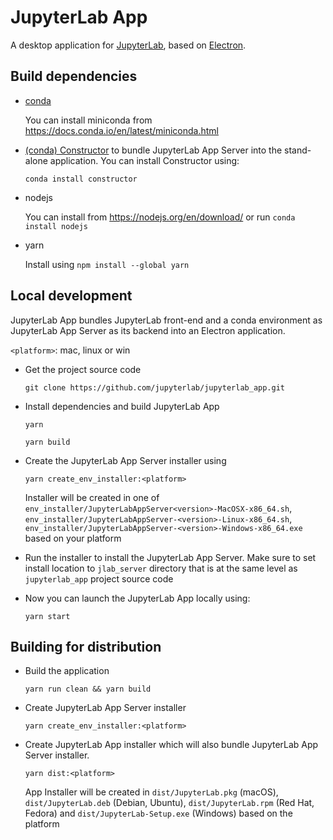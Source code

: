 # JupyterLab App

A desktop application for [JupyterLab](https://github.com/jupyterlab/jupyterlab), based on [Electron](https://www.electronjs.org/).

## Build dependencies


- [conda](https://docs.conda.io/en/latest/miniconda.html)
    
    You can install miniconda from https://docs.conda.io/en/latest/miniconda.html

- [(conda) Constructor](https://github.com/conda/constructor) to bundle JupyterLab App Server into the stand-alone application. You can install Constructor using:

    `conda install constructor`

- nodejs

    You can install from https://nodejs.org/en/download/ or run `conda install nodejs`

- yarn

    Install using `npm install --global yarn`

## Local development

JupyterLab App bundles JupyterLab front-end and a conda environment as JupyterLab App Server as its backend into an Electron application.

`<platform>`: mac, linux or win

- Get the project source code

    `git clone https://github.com/jupyterlab/jupyterlab_app.git`

- Install dependencies and build JupyterLab App

    `yarn`

    `yarn build`

- Create the JupyterLab App Server installer using

    `yarn create_env_installer:<platform>`

    Installer will be created in one of `env_installer/JupyterLabAppServer<version>-MacOSX-x86_64.sh`, `env_installer/JupyterLabAppServer-<version>-Linux-x86_64.sh`, `env_installer/JupyterLabAppServer-<version>-Windows-x86_64.exe` based on your platform

- Run the installer to install the JupyterLab App Server. Make sure to set install location to `jlab_server` directory that is at the same level as `jupyterlab_app` project source code

- Now you can launch the JupyterLab App locally using:

    `yarn start`

## Building for distribution

- Build the application

    `yarn run clean && yarn build`

- Create JupyterLab App Server installer

    `yarn create_env_installer:<platform>`

- Create JupyterLab App installer which will also bundle JupyterLab App Server installer.

    `yarn dist:<platform>`

    App Installer will be created in `dist/JupyterLab.pkg` (macOS), `dist/JupyterLab.deb` (Debian, Ubuntu), `dist/JupyterLab.rpm` (Red Hat, Fedora) and `dist/JupyterLab-Setup.exe` (Windows) based on the platform
